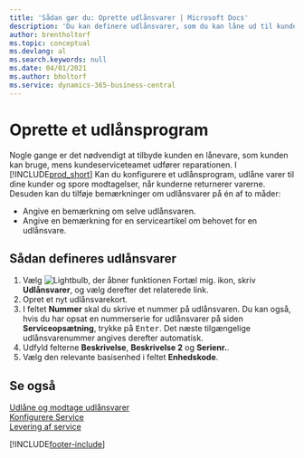 ```yaml
---
title: 'Sådan gør du: Oprette udlånsvarer | Microsoft Docs'
description: 'Du kan definere udlånsvarer, som du kan låne ud til kunderne som erstatning for de serviceartikler, der er til reparation.'
author: brentholtorf
ms.topic: conceptual
ms.devlang: al
ms.search.keywords: null
ms.date: 04/01/2021
ms.author: bholtorf
ms.service: dynamics-365-business-central
---
```

# <a name="set-up-a-loaner-program"></a>Oprette et udlånsprogram
Nogle gange er det nødvendigt at tilbyde kunden en lånevare, som kunden kan bruge, mens kundeserviceteamet udfører reparationen. I [!INCLUDE[prod_short](includes/prod_short.md)] Kan du konfigurere et udlånsprogram, udlåne varer til dine kunder og spore modtagelser, når kunderne returnerer varerne. Desuden kan du tilføje bemærkninger om udlånsvarer på én af to måder:  
  
* Angive en bemærkning om selve udlånsvaren.  
* Angive en bemærkning for en serviceartikel om behovet for en udlånsvare.  

## <a name="to-set-up-a-loaner"></a>Sådan defineres udlånsvarer
1. Vælg ![Lightbulb, der åbner funktionen Fortæl mig.](media/ui-search/search_small.png "Fortæl mig, hvad du vil foretage dig") ikon, skriv **Udlånsvarer**, og vælg derefter det relaterede link.  
2. Opret et nyt udlånsvarekort. 
3. I feltet **Nummer** skal du skrive et nummer på udlånsvaren. Du kan også, hvis du har opsat en nummerserie for udlånsvarer på siden **Serviceopsætning**, trykke på <kbd>Enter</kbd>. Det næste tilgængelige udlånsvarenummer angives derefter automatisk.  
4. Udfyld felterne **Beskrivelse**, **Beskrivelse 2** og **Serienr.**.  
5. Vælg den relevante basisenhed i feltet **Enhedskode**.  
  
## <a name="see-also"></a>Se også
[Udlåne og modtage udlånsvarer](service-how-to-lend-receive-loaners.md)  
[Konfigurere Service](service-setup-service.md)  
[Levering af service](service-deliver-service.md)  



[!INCLUDE[footer-include](includes/footer-banner.md)]
